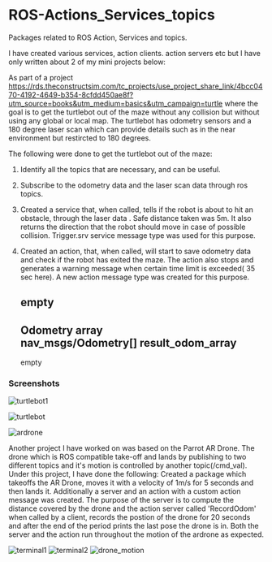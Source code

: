# ROS-Actions_Services_topics
Packages related to ROS Action, Services and topics.

I have created various services, action clients. action servers etc but I have only written about 2 of my mini projects below:

As part of a project https://rds.theconstructsim.com/tc_projects/use_project_share_link/4bcc0470-4192-4649-b354-8cfdd450ae8f?utm_source=books&utm_medium=basics&utm_campaign=turtle
where the goal is to get the turtlebot out of the maze without any collision but without using any global or local map. 
The turtlebot has odometry sensors and a 180 degree laser scan which can provide details such as in the near environment
but restircted to 180 degrees.

The following were done to get the turtlebot out of the maze:
1. Identify all the topics that are necessary, and can be useful.
2. Subscribe to the odometry data and the laser scan data through ros topics.
3. Created a service that, when called, tells if the robot is about to hit an obstacle, through the laser data .
   Safe distance taken was 5m. It also returns the direction that the robot should move in case of possible collision. 
   Trigger.srv service message type was used for this purpose.
4. Created an action, that, when called, will start to save odometry data and check if the robot has exited the maze. The        action also stops and generates a warning message when certain time limit is exceeded( 35 sec here). 
   A new action message type was created for this purpose. 
   
   empty                
   ---                             
   Odometry array             
   nav_msgs/Odometry[] result_odom_array                
   ---                             
   empty

### Screenshots
![turtlebot1](https://user-images.githubusercontent.com/56476887/85292699-f0325000-b4b9-11ea-9b09-855d5650c013.png)

![turtlebot](https://user-images.githubusercontent.com/56476887/85299116-7d79a280-b4c2-11ea-875e-11e3050c13fd.gif)



![ardrone](https://user-images.githubusercontent.com/56476887/85292666-e3156100-b4b9-11ea-9258-681043405400.png)


Another project I have worked on was based on the Parrot AR Drone. The drone which is ROS compatible take-off and lands by publishing to two different topics and it's motion is controlled by another topic(/cmd_val). 
Under this project, I have done the following:
Created a package which takeoffs the AR Drone, moves it with a velocity of 1m/s for 5 seconds and then lands it. Additionally a server and an action with a custom action message was created. The purpose of the server is to compute the distance covered by the drone and the action server called 'RecordOdom' when called by a client, records the postion of the drone for 20 seconds and after the end of the period prints the last pose the drone is in. Both the server and the action run throughout the motion of the ardrone as expected.

![terminal1](https://user-images.githubusercontent.com/56476887/85295889-312c6380-b4be-11ea-8f8f-2facc109545f.png)
![terminal2](https://user-images.githubusercontent.com/56476887/85295886-2ffb3680-b4be-11ea-990f-67820ab27da6.png)
![drone_motion](https://user-images.githubusercontent.com/56476887/85292688-e9a3d880-b4b9-11ea-9569-3fb1026796e2.gif)
